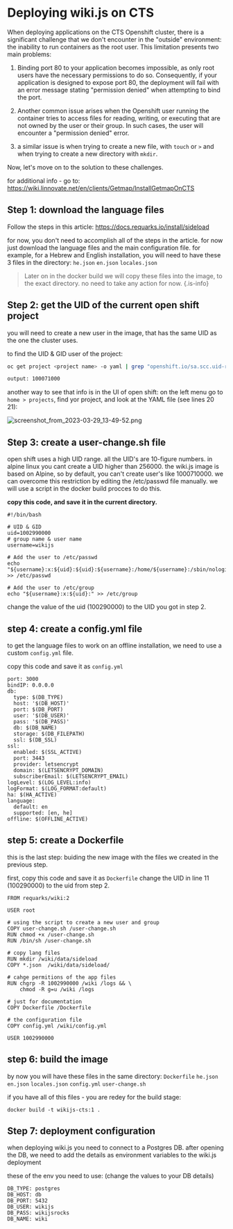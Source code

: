 # Deploying wiki.js on CTS
When deploying applications on the CTS Openshift cluster, there is a significant challenge that we don't encounter in the "outside" environment: the inability to run containers as the root user. This limitation presents two main problems:

1.  Binding port 80 to your application becomes impossible, as only root users have the necessary permissions to do so. Consequently, if your application is designed to expose port 80, the deployment will fail with an error message stating "permission denied" when attempting to bind the port.
    
2.  Another common issue arises when the Openshift user running the container tries to access files for reading, writing, or executing that are not owned by the user or their group. In such cases, the user will encounter a "permission denied" error.

3. a similar issue is when trying to create a new file, with `touch` or `>` and when trying to create a new directory with `mkdir`.
    
Now, let's move on to the solution to these challenges.

for additional info - go to: 
https://wiki.linnovate.net/en/clients/Getmap/InstallGetmapOnCTS

## Step 1: download the language files
Follow the steps in this article:
https://docs.requarks.io/install/sideload

for now, you don't need to accomplish all of the steps in the article. for now just download the language files and the main configuration file. 
for example, for a Hebrew and English installation, you will need to have these 3 files in the directory:
`he.json`
`en.json`
`locales.json`

> Later on in the docker build we will copy these files into the image, to the exact directory. no need to take any action for now.
{.is-info}



## Step 2: get the UID of the current open shift project
you will need to create a new user in the image, that has the same UID as the one the cluster uses.

to find the UID & GID user of the project:

```bash
oc get project <project name> -o yaml | grep "openshift.io/sa.scc.uid-range" | cut -d: -f2 | cut -d/ -f1 | sed -e 's/^[[:space:]]*//'

output: 100071000
```
another way to see that info is in the UI of open shift:
on the left menu go to `home > projects`, find yor project, and look at the YAML file (see lines 20 21):

![screenshot_from_2023-03-29_13-49-52.png](/screenshot_from_2023-03-29_13-49-52.png)

## Step 3: create a user-change.sh file

open shift uses a high UID range. all the UID's are 10-figure numbers.
in alpine linux you cant create a UID higher than 256000. the wiki.js image is based on Alpine, so by default, you can't create user's like 1000710000.
we can overcome this restriction by editing the /etc/passwd file manually.
we will use a script in the docker build procces to do this.

**copy this code, and save it in the current directory.**

```
#!/bin/bash

# UID & GID
uid=1002990000
# group name & user name
username=wikijs

# Add the user to /etc/passwd
echo "${username}:x:${uid}:${uid}:${username}:/home/${username}:/sbin/nologin" >> /etc/passwd

# Add the user to /etc/group
echo "${username}:x:${uid}:" >> /etc/group
```
change the value of the uid (100290000) to the UID you got in step 2.

## step 4: create a config.yml file

to get the language files to work on an offline installation, we need to use a custom `config.yml` file.

copy this code and save it as `config.yml`
```
port: 3000
bindIP: 0.0.0.0
db:
  type: $(DB_TYPE)
  host: '$(DB_HOST)'
  port: $(DB_PORT)
  user: '$(DB_USER)'
  pass: '$(DB_PASS)'
  db: $(DB_NAME)
  storage: $(DB_FILEPATH)
  ssl: $(DB_SSL)
ssl:
  enabled: $(SSL_ACTIVE)
  port: 3443
  provider: letsencrypt
  domain: $(LETSENCRYPT_DOMAIN)
  subscriberEmail: $(LETSENCRYPT_EMAIL)
logLevel: $(LOG_LEVEL:info)
logFormat: $(LOG_FORMAT:default)
ha: $(HA_ACTIVE)
language:
  default: en
  supported: [en, he]
offline: $(OFFLINE_ACTIVE)
```
## step 5: create a Dockerfile

this is the last step: buiding the new image with the files we created in the previous step.  

first, copy this code and save it as `Dockerfile`
change the UID in line 11 (100290000) to the uid from step 2.
```
FROM requarks/wiki:2

USER root

# using the script to create a new user and group
COPY user-change.sh /user-change.sh
RUN chmod +x /user-change.sh
RUN /bin/sh /user-change.sh

# copy lang files
RUN mkdir /wiki/data/sideload
COPY *.json  /wiki/data/sideload/

# cahge permitions of the app files
RUN chgrp -R 1002990000 /wiki /logs && \
    chmod -R g=u /wiki /logs

# just for documentation
COPY Dockerfile /Dockerfile

# the configuration file
COPY config.yml /wiki/config.yml

USER 1002990000
```

## step 6: build the image
by now you will have these files in the same directory:
`Dockerfile`
`he.json`
`en.json`
`locales.json`
`config.yml`
`user-change.sh`

if you have all of this files - you are redey for the build stage:
```
docker build -t wikijs-cts:1 .
```

## Step 7: deployment configuration

when deploying wiki.js you need to connect to a Postgres DB.
after opening the DB, we need to add the details as environment variables to the wiki.js deployment

these of the env you need to use:
(change the values to your DB details)
```
DB_TYPE: postgres
DB_HOST: db
DB_PORT: 5432
DB_USER: wikijs
DB_PASS: wikijsrocks
DB_NAME: wiki 
```